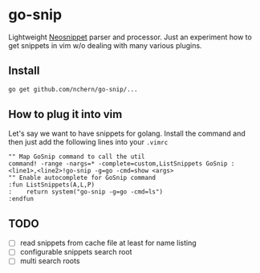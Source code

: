 # go-snip

Lightweight [Neosnippet](https://github.com/Shougo/neosnippet-snippets/tree/master/neosnippets) parser and processor. Just an experiment how to get snippets in vim w/o dealing with many various plugins.

## Install 
```bash
go get github.com/nchern/go-snip/...
```

## How to plug it into vim

Let's say we want to have snippets for golang. Install the command and then just add the following lines into your `.vimrc`

```vim
"" Map GoSnip command to call the util
command! -range -nargs=* -complete=custom,ListSnippets GoSnip :<line1>,<line2>!go-snip -g=go -cmd=show <args>
"" Enable autocomplete for GoSnip command
:fun ListSnippets(A,L,P)
:    return system("go-snip -g=go -cmd=ls")
:endfun
```

## TODO
- [ ] read snippets from cache file at least for name listing
- [ ] configurable snippets search root
- [ ] multi search roots
